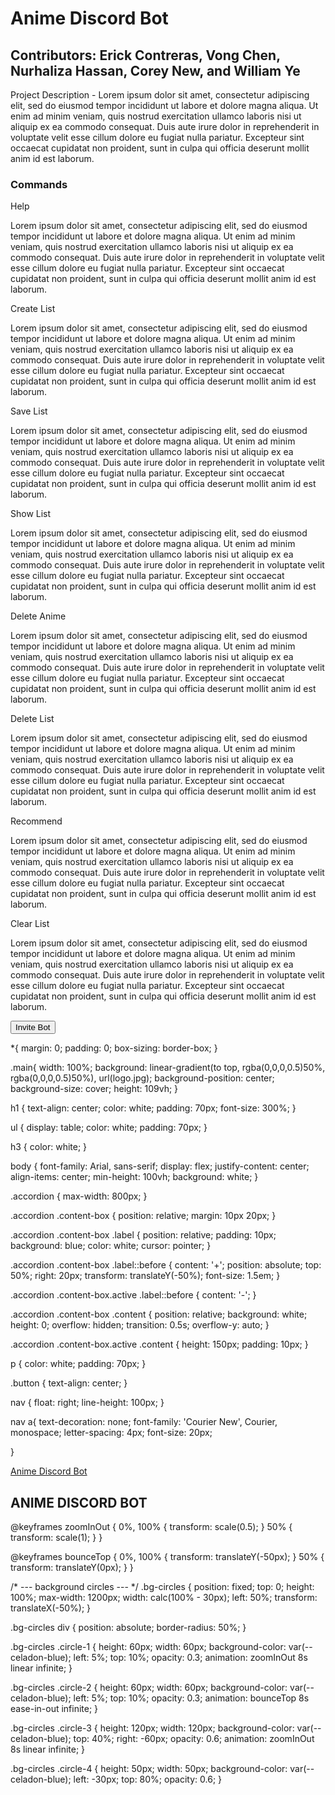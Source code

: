 <!DOCTYPE html>
<html lang="en">
<head>
    <title> Anime Discord Bot </title>
    <link rel="stylesheet" href="style.css"> 
</head>
<body>
    <div class="main"> 
        <h1> Anime Discord Bot </h1>
        <h2> Contributors: Erick Contreras, Vong Chen, Nurhaliza Hassan, Corey New, and William Ye </h2>
        <p> Project Description - Lorem ipsum dolor sit amet, consectetur adipiscing elit, sed do eiusmod tempor 
            incididunt ut labore et dolore magna aliqua. Ut enim ad minim veniam, quis nostrud 
            exercitation ullamco laboris nisi ut aliquip ex ea commodo consequat. Duis aute 
            irure dolor in reprehenderit in voluptate velit esse cillum dolore eu fugiat nulla 
            pariatur. Excepteur sint occaecat cupidatat non proident, sunt in culpa qui officia 
            deserunt mollit anim id est laborum.</p>
        <h3> Commands </h3>
        <div class="accordion">
            <div class="content-box">
                <div class="label"> Help </div>
                <div class="content">
                    <p> Lorem ipsum dolor sit amet, consectetur adipiscing elit, sed do eiusmod tempor 
                        incididunt ut labore et dolore magna aliqua. Ut enim ad minim veniam, quis nostrud 
                        exercitation ullamco laboris nisi ut aliquip ex ea commodo consequat. Duis aute 
                        irure dolor in reprehenderit in voluptate velit esse cillum dolore eu fugiat nulla 
                        pariatur. Excepteur sint occaecat cupidatat non proident, sunt in culpa qui officia 
                        deserunt mollit anim id est laborum.
                    </p>
                </div>
            </div>
            <div class="content-box">
                <div class="label"> Create List </div>
                <div class="content">
                    <p> Lorem ipsum dolor sit amet, consectetur adipiscing elit, sed do eiusmod tempor 
                        incididunt ut labore et dolore magna aliqua. Ut enim ad minim veniam, quis nostrud 
                        exercitation ullamco laboris nisi ut aliquip ex ea commodo consequat. Duis aute 
                        irure dolor in reprehenderit in voluptate velit esse cillum dolore eu fugiat nulla 
                        pariatur. Excepteur sint occaecat cupidatat non proident, sunt in culpa qui officia 
                        deserunt mollit anim id est laborum.
                    </p>
                </div>
            </div>
            <div class="content-box">
                <div class="label"> Save List </div>
                <div class="content">
                    <p> Lorem ipsum dolor sit amet, consectetur adipiscing elit, sed do eiusmod tempor 
                        incididunt ut labore et dolore magna aliqua. Ut enim ad minim veniam, quis nostrud 
                        exercitation ullamco laboris nisi ut aliquip ex ea commodo consequat. Duis aute 
                        irure dolor in reprehenderit in voluptate velit esse cillum dolore eu fugiat nulla 
                        pariatur. Excepteur sint occaecat cupidatat non proident, sunt in culpa qui officia 
                        deserunt mollit anim id est laborum.
                    </p>
                </div>
            </div>
            <div class="content-box">
                <div class="label"> Show List </div>
                <div class="content">
                    <p> Lorem ipsum dolor sit amet, consectetur adipiscing elit, sed do eiusmod tempor 
                        incididunt ut labore et dolore magna aliqua. Ut enim ad minim veniam, quis nostrud 
                        exercitation ullamco laboris nisi ut aliquip ex ea commodo consequat. Duis aute 
                        irure dolor in reprehenderit in voluptate velit esse cillum dolore eu fugiat nulla 
                        pariatur. Excepteur sint occaecat cupidatat non proident, sunt in culpa qui officia 
                        deserunt mollit anim id est laborum.
                    </p>
                </div>
            </div>
            <div class="content-box">
                <div class="label"> Delete Anime </div>
                <div class="content">
                    <p> Lorem ipsum dolor sit amet, consectetur adipiscing elit, sed do eiusmod tempor 
                        incididunt ut labore et dolore magna aliqua. Ut enim ad minim veniam, quis nostrud 
                        exercitation ullamco laboris nisi ut aliquip ex ea commodo consequat. Duis aute 
                        irure dolor in reprehenderit in voluptate velit esse cillum dolore eu fugiat nulla 
                        pariatur. Excepteur sint occaecat cupidatat non proident, sunt in culpa qui officia 
                        deserunt mollit anim id est laborum.
                    </p>
                </div>
            </div>
            <div class="content-box">
                <div class="label"> Delete List </div>
                <div class="content">
                    <p> Lorem ipsum dolor sit amet, consectetur adipiscing elit, sed do eiusmod tempor 
                        incididunt ut labore et dolore magna aliqua. Ut enim ad minim veniam, quis nostrud 
                        exercitation ullamco laboris nisi ut aliquip ex ea commodo consequat. Duis aute 
                        irure dolor in reprehenderit in voluptate velit esse cillum dolore eu fugiat nulla 
                        pariatur. Excepteur sint occaecat cupidatat non proident, sunt in culpa qui officia 
                        deserunt mollit anim id est laborum.
                    </p>
                </div>
            </div>
            <div class="content-box">
                <div class="label"> Recommend </div>
                <div class="content">
                    <p> Lorem ipsum dolor sit amet, consectetur adipiscing elit, sed do eiusmod tempor 
                        incididunt ut labore et dolore magna aliqua. Ut enim ad minim veniam, quis nostrud 
                        exercitation ullamco laboris nisi ut aliquip ex ea commodo consequat. Duis aute 
                        irure dolor in reprehenderit in voluptate velit esse cillum dolore eu fugiat nulla 
                        pariatur. Excepteur sint occaecat cupidatat non proident, sunt in culpa qui officia 
                        deserunt mollit anim id est laborum.
                    </p>
                </div>
            </div>
            <div class="content-box">
                <div class="label"> Clear List </div>
                <div class="content">
                    <p> Lorem ipsum dolor sit amet, consectetur adipiscing elit, sed do eiusmod tempor 
                        incididunt ut labore et dolore magna aliqua. Ut enim ad minim veniam, quis nostrud 
                        exercitation ullamco laboris nisi ut aliquip ex ea commodo consequat. Duis aute 
                        irure dolor in reprehenderit in voluptate velit esse cillum dolore eu fugiat nulla 
                        pariatur. Excepteur sint occaecat cupidatat non proident, sunt in culpa qui officia 
                        deserunt mollit anim id est laborum.
                    </p>
                </div>
            </div>
        </div>
        <div class="button"> 
        <button onclick="window.open('https://discord.com/api/oauth2/authorize?client_id=942280719655395369&permissions=534723951680&scope=bot');">Invite Bot</button>
        </div>
    </div>
</body>
<script src="index.js"></script>


*{
    margin: 0;
    padding: 0;
    box-sizing: border-box;
}

.main{
    width: 100%;
    background: linear-gradient(to top, rgba(0,0,0,0.5)50%, rgba(0,0,0,0.5)50%), url(logo.jpg);
    background-position: center;
    background-size: cover;
    height: 109vh; 
}

h1 {
    text-align: center;
    color: white;
    padding: 70px;
    font-size: 300%;
}

ul {
    display: table;
    color: white;
    padding: 70px;
}

h3 {
    color: white;
}

body {
    font-family: Arial, sans-serif;
    display: flex;
    justify-content: center;
    align-items: center;
    min-height: 100vh;
    background: white;
}

.accordion {
    max-width: 800px;
}

.accordion .content-box {
    position: relative;
    margin: 10px 20px;
}

.accordion .content-box .label {
    position: relative;
    padding: 10px;
    background: blue;
    color: white;
    cursor: pointer;
}

.accordion .content-box .label::before {
    content: '+';
    position: absolute;
    top: 50%;
    right: 20px;
    transform: translateY(-50%);
    font-size: 1.5em;
}

.accordion .content-box.active .label::before {
    content: '-';
}

.accordion .content-box .content {
    position: relative;
    background: white;
    height: 0;
    overflow: hidden;
    transition: 0.5s;
    overflow-y: auto;
}

.accordion .content-box.active .content {
    height: 150px;
    padding: 10px;
}

p {
    color: white;
    padding: 70px;
}

.button {
    text-align: center;
}

nav {
    float: right;
    line-height: 100px;
}

nav a{
    text-decoration: none;
    font-family: 'Courier New', Courier, monospace;
    letter-spacing: 4px;
    font-size: 20px;
    
}

<div class="logo">
    <a href="#"> Anime Discord Bot </a>
</div>

 <div class="banner-area">
    <h2> ANIME DISCORD BOT </h2>
</div>


@keyframes zoomInOut {
    0%, 100% {
        transform: scale(0.5);
    }
    50% {
        transform: scale(1);
    }
}

@keyframes bounceTop {
    0%, 100% {
        transform: translateY(-50px);
    }
    50% {
        transform: translateY(0px);
    }
}

/* --- background circles --- */
.bg-circles {
    position: fixed;
    top: 0;
    height: 100%;
    max-width: 1200px;
    width: calc(100% - 30px);
    left: 50%;
    transform: translateX(-50%);
}

.bg-circles div {
    position: absolute;
    border-radius: 50%;
}

.bg-circles .circle-1 {
    height: 60px;
    width: 60px;
    background-color: var(--celadon-blue);
    left: 5%;
    top: 10%;
    opacity: 0.3;
    animation: zoomInOut 8s linear infinite;
}

.bg-circles .circle-2 {
    height: 60px;
    width: 60px;
    background-color: var(--celadon-blue);
    left: 5%;
    top: 10%;
    opacity: 0.3;
    animation: bounceTop 8s ease-in-out infinite;
}

.bg-circles .circle-3 {
    height: 120px;
    width: 120px;
    background-color: var(--celadon-blue);
    top: 40%;
    right: -60px;
    opacity: 0.6;
    animation: zoomInOut 8s linear infinite;
}

.bg-circles .circle-4 {
    height: 50px;
    width: 50px;
    background-color: var(--celadon-blue);
    left: -30px;
    top: 80%;
    opacity: 0.6;
}